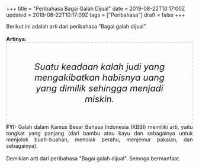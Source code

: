 +++
title = "Peribahasa Bagai Galah Dijual"
date = 2019-08-22T10:17:00Z
updated = 2019-08-22T10:17:09Z
tags = ["Peribahasa"]
draft = false
+++

<div dir="ltr" style="text-align: left;" trbidi="on"><div style="text-align: justify;">Berikut ini adalah arti dari peribahasa “Bagai galah dijual”.</div><br /><div style="text-align: justify;"><b>Artinya:</b></div><div style="border: 2px dashed #ddd; font-size: 24px; height: auto; margin: 0 auto; padding: 50px; text-align: center; width: auto;"><i>Suatu keadaan kalah judi yang mengakibatkan habisnya uang yang dimilik sehingga menjadi miskin.</i></div><div style="text-align: justify;"><b>FYI:</b> Galah dalam Kamus Besar Bahasa Indonesia (KBBI) memiliki arti, yaitu tongkat yang panjang (dari bambu atau kayu dan sebagainya untuk menjolok buah-buahan, menolak perahu, menjemur pakaian, dan sebagainya).<br /><br /></div><div style="text-align: justify;">Demikian arti dari peribahasa "Bagai galah dijual". Semoga bermanfaat.</div></div>
